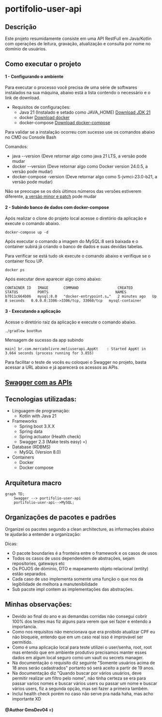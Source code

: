 # portifolio-user-api
## Descrição

Este projeto resumidamente consiste em uma API RestFull em Java/Kotlin com operações de leitura, gravação, atualização e consulta por nome no domínio de usuários.

## Como executar o projeto
#### 1 - Configurando o ambiente

Para executar o processo você precisa de uma série de softwares instalados na sua máquina, abaixo está a lista contendo o necessário e o link de download.
- Requisitos de configurações:
  - Java 21 (Instalado e setado como JAVA_HOME) [Download JDK 21](https://www.oracle.com/br/java/technologies/downloads/)
  - docker [Download docker](https://www.docker.com/products/docker-desktop/)
  - docker-compose [Download docker-compose](https://docs.docker.com/compose/install/)

Para validar se a instalação ocorreu com sucesso use os comandos abaixo no CMD ou Console Bash

Comandos:
- java --version (Deve retornar algo como java 21 LTS, a versão pode mudar
- docker --version (Deve retornar algo como Docker version 24.0.5, a versão pode mudar)
- docker-compose -version (Deve retornar algo como S-jvmci-23.0-b21, a versão pode mudar)

Não se preocupe se os dois últimos números das versões estiverem diferente, [a versão minor e patch](https://semver.org/) pode mudar


#### 2 - Subindo banco de dados com docker-compose
Após realizar o clone do projeto local acesse o diretório da aplicação e execute o comando abaixo.

```
docker-compose up -d
```

Após executar o comando a imagem do MySQL:8 será baixada e o container subirá já criando o banco de dados e suas devidas tabelas.

Para verificar se está tudo ok execute o comando abaixo e verifique se o container ficou UP.

```
docker ps
```
Após executar deve aparecer algo como abaixo:

```
CONTAINER ID   IMAGE       COMMAND                  CREATED         STATUS         PORTS                               NAMES
b7011c664b06   mysql:8.0   "docker-entrypoint.s…"   2 minutes ago   Up 8 seconds   0.0.0.0:3306->3306/tcp, 33060/tcp   mysql-container

```

#### 3 - Executando a aplicação

Acesse o diretório raiz da aplicação e execute  o comando abaixo.

```
./gradlew bootRun
```
Mensagem de sucesso da app subindo
```
main] br.com.mercadolivre.meliuserapi.AppKt    : Started AppKt in 3.664 seconds (process running for 3.855)
```

Para facilitar o teste de vocês eu coloquei o Swagger no projeto, basta acessar a URL abaixo e já aparecerá os acessos as APIs.

## [Swagger com as APIs](http://localhost:8080/swagger-ui/index.html#/)


## Tecnologias utilizadas:

- Linguagem de programação:
  - Kotlin with Java 21
- Frameworks
  - Spring boot 3.X.X
  - Spring data
  - Spring actuator (Health check)
  - Swagger 2.3 (Make tests easy) =)
- Database (RDBMS)
  - MySQL (Version 8.0)
- Containers
  - Docker
  - Docker compose

## Arquitetura macro
```mermaid
graph TD; 
    Swagger --> portifolio-user-api
    portifolio-user-api-->MySQL;
```

## Organizações de pacotes e padrões
Organizei os pacotes segundo a clean architecture, as informações abaixo te ajudarão a entender a organização:

Dicas:
- O pacote boundaries é a fronteira entre o framework e os casos de usos
- Todos os casos de usos dependendem de abstrações, sejam repositories, gateways etc
- Os POJOS de dóminio, DTO e mapeamento objeto relacional (entity) estão separados.
- Cada caso de uso implementa somente uma função o que nos da legibilidade de melhora a manutenibilidade
- Sub pacote impl contem as implementações das abstrações.

## Minhas observações:
- Devido ao final do ano e as demandas corridas não consegui cobrir 100% dos testes mas fiz alguns para verem que sei fazer e entendo a importancia.
- Como nos requisitos não mencionava que era proibido atualizar CPF eu não bloqueie, entendo que em um caso real isso é improvável ser permitido.
- Como é uma aplicação local para teste utilizei o user/senha, root, root mas entendo que em ambiente produtivo precisamos manter esses dados em algum local seguro como um vault ou secrets manager.
- Na documentação o requisito diz seguinte "Somente usuários acima de 18 anos serão cadastrados" portanto só será aceito a partir de 19 anos.
- Na documentação diz "Quando buscar por vários usuários, deve permitir realizar um filtro pelo nome", não tinha certeza se era para passar varios nomes e buscar vários users ou passar um nome e buscar vários users, fiz a segunda opção, mas sei fazer a primeira também.
- Incluí health check porém no caso não serve pra nada haha, mas acho importante XD


#### @Author GmsDev04 =)
